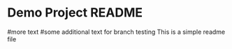 # Demo Project README
#more text
#some additional text for branch testing
This is a simple readme file
